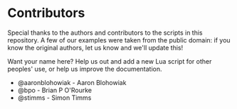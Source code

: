 # Contributors

Special thanks to the authors and contributors to the scripts in this
repository. A few of our examples were taken from the public domain: if you know
the original authors, let us know and we'll update this!

Want your name here? Help us out and add a new Lua script for other peoples'
use, or help us improve the documentation.

* @aaronblohowiak - Aaron Blohowiak
* @bpo - Brian P O'Rourke
* @stimms - Simon Timms

